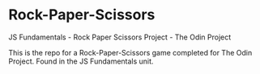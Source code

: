 # Rock-Paper-Scissors
JS Fundamentals - Rock Paper Scissors Project - The Odin Project

This is the repo for a Rock-Paper-Scissors game completed for The Odin Project. Found in the JS Fundamentals unit.